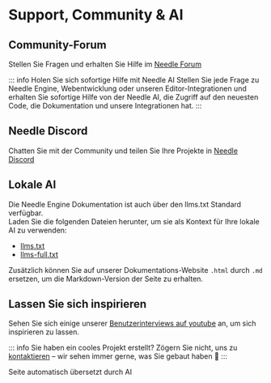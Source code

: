# Support, Community & AI

## Community-Forum

Stellen Sie Fragen und erhalten Sie Hilfe im [Needle Forum](https://forum.needle.tools)  

::: info Holen Sie sich sofortige Hilfe mit Needle AI
Stellen Sie jede Frage zu Needle Engine, Webentwicklung oder unseren Editor-Integrationen und erhalten Sie sofortige Hilfe von der Needle AI, die Zugriff auf den neuesten Code, die Dokumentation und unsere Integrationen hat.
:::


## Needle Discord

Chatten Sie mit der Community und teilen Sie Ihre Projekte in [Needle Discord](https://discord.needle.tools/?utm_source=needle_docs&utm_content=content)


## Lokale AI

Die Needle Engine Dokumentation ist auch über den llms.txt Standard verfügbar.    
Laden Sie die folgenden Dateien herunter, um sie als Kontext für Ihre lokale AI zu verwenden:

- [llms.txt](https://cloud.needle.tools/llms.txt)
- [llms-full.txt](https://cloud.needle.tools/llms-full.txt)

Zusätzlich können Sie auf unserer Dokumentations-Website `.html` durch `.md` ersetzen, um die Markdown-Version der Seite zu erhalten.

## Lassen Sie sich inspirieren

Sehen Sie sich einige unserer [Benutzerinterviews auf youtube](https://www.youtube.com/playlist?list=PLJ4BaFFEGP1EOHCjYszc__d2yO7RkB-iw) an, um sich inspirieren zu lassen.

<video-embed src="https://www.youtube.com/watch?v=naPlw5aDJHs" />

<video-embed src="https://www.youtube.com/watch?v=1KKfct3Zpcw" />

<video-embed src="https://www.youtube.com/watch?v=gZuC40Alr88" />

<video-embed src="https://www.youtube.com/watch?v=F6_buCHZhWk" />

<video-embed src="https://www.youtube.com/watch?v=3oHyrx8e20g" />



::: info Sie haben ein cooles Projekt erstellt?
Zögern Sie nicht, uns zu [kontaktieren](mailto:hi@needle.tools) – wir sehen immer gerne, was Sie gebaut haben 💚 
:::


Seite automatisch übersetzt durch AI